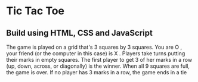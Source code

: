 # Tic Tac Toe

## Build using HTML, CSS and JavaScript

The game is played on a grid that's 3 squares by 3 squares.
You are O , your friend (or the computer in this case) is X . Players take turns putting their marks in empty squares.
The first player to get 3 of her marks in a row (up, down, across, or diagonally) is the winner.
When all 9 squares are full, the game is over. If no player has 3 marks in a row, the game ends in a tie
